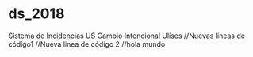 ﻿# ds_2018
Sistema de Incidencias US
Cambio Intencional Ulises
//Nuevas lineas de código1
//Nueva linea de código 2
//hola mundo
